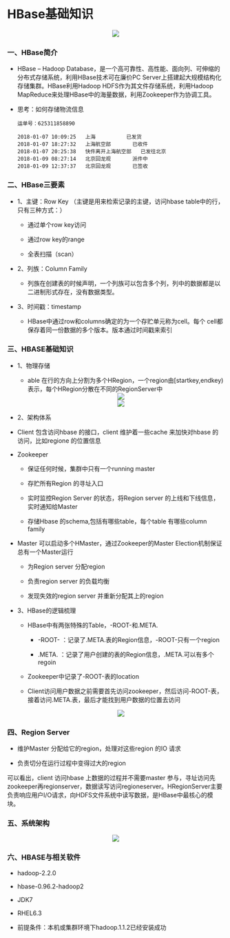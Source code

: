 # HBase基础知识

<div align="center"><img src="https://github.com/sunnyandgood/BigData/blob/master/HBase/img/TheHadoopEcosytem.png"/></div>

### 一、HBase简介

* HBase – Hadoop Database，是一个高可靠性、高性能、面向列、可伸缩的分布式存储系统，利用HBase技术可在廉价PC Server上搭建起大规模结构化存储集群。HBase利用Hadoop HDFS作为其文件存储系统，利用Hadoop MapReduce来处理HBase中的海量数据，利用Zookeeper作为协调工具。

* 思考：如何存储物流信息

      运单号：625311858890

      2018-01-07 10:09:25	上海			已发货
      2018-01-07 18:27:32	上海航空部		已收件
      2018-01-07 20:25:38	快件离开上海航空部	已发往北京
      2018-01-09 08:27:14	北京回龙观		派件中
      2018-01-09 12:37:37	北京回龙观		已签收

### 二、HBase三要素

* 1、主键：Row Key （主键是用来检索记录的主键，访问hbase table中的行，只有三种方式：）

     * 通过单个row key访问

     * 通过row key的range

     * 全表扫描（scan）

* 2、列族：Column Family

     * 列族在创建表的时候声明，一个列族可以包含多个列，列中的数据都是以二进制形式存在，没有数据类型。

* 3、时间戳：timestamp

     * HBase中通过row和columns确定的为一个存贮单元称为cell。每个 cell都保存着同一份数据的多个版本。版本通过时间戳来索引

### 三、HBASE基础知识

* 1、物理存储
	 
     * able 在行的方向上分割为多个HRegion，一个region由[startkey,endkey)表示，每个HRegion分散在不同的RegionServer中

     <div align="center"><img src="https://github.com/sunnyandgood/BigData/blob/master/HBase/img/物理存储1.png"></div> 

     <div align="center"><img src="https://github.com/sunnyandgood/BigData/blob/master/HBase/img/物理存储2.png"></div>

* 2、架构体系

* Client  包含访问hbase 的接口，client 维护着一些cache 来加快对hbase 的访问，比如regione 的位置信息

* Zookeeper
 
 	* 保证任何时候，集群中只有一个running master
 
 	* 存贮所有Region 的寻址入口	
 
 	* 实时监控Region Server 的状态，将Region server 的上线和下线信息，实时通知给Master
 
 	* 存储Hbase 的schema,包括有哪些table，每个table 有哪些column family

* Master 可以启动多个HMaster，通过Zookeeper的Master Election机制保证总有一个Master运行

	* 为Region server 分配region

	* 负责region server 的负载均衡

	* 发现失效的region server 并重新分配其上的region

* 3、HBase的逻辑梳理

   * HBase中有两张特殊的Table，-ROOT-和.META.
	
     * -ROOT- ：记录了.META.表的Region信息，-ROOT-只有一个region
		
     * .META. ：记录了用户创建的表的Region信息，.META.可以有多个regoin

    * Zookeeper中记录了-ROOT-表的location

    * Client访问用户数据之前需要首先访问zookeeper，然后访问-ROOT-表，接着访问.META.表，最后才能找到用户数据的位置去访问

    <div align="center"><img src="https://github.com/sunnyandgood/BigData/blob/master/HBase/img/table.png"/></div>

### 四、Region Server

* 维护Master 分配给它的region，处理对这些region 的IO 请求

* 负责切分在运行过程中变得过大的region

可以看出，client 访问hbase 上数据的过程并不需要master 参与，寻址访问先zookeeper再regionserver，数据读写访问regioneserver。HRegionServer主要负责响应用户I/O请求，向HDFS文件系统中读写数据，是HBase中最核心的模块。 	

### 五、系统架构

<div align="center"><img src="https://github.com/sunnyandgood/BigData/blob/master/HBase/img/系统架构.png"></div>

### 六、HBASE与相关软件

* hadoop-2.2.0

* hbase-0.96.2-hadoop2

* JDK7

* RHEL6.3

* 前提条件：本机或集群环境下hadoop.1.1.2已经安装成功

























